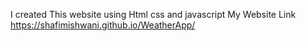 I created This website using Html css and javascript
My Website Link 
https://shafimishwani.github.io/WeatherApp/
